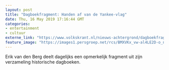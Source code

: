 ```yaml
---
layout: post
title: "Dagboekfragment: Handen af van de Yankee-vlag"
date: Thu, 16 May 2019 17:16:44 GMT
categories: 
- entertainment 
- cultuur 
externe_link: "https://www.volkskrant.nl/nieuws-achtergrond/dagboekfragment-handen-af-van-de-yankee-vlag~b18e7ba9/"
feature_image: "https://images1.persgroep.net/rcs/BMXVKx_vw-al4LE2D-o_nuW3loM/diocontent/148515720/_crop/0/800/2702/2702/_fill/320/320?appId=93a17a8fd81db0de025c8abd1cca1279&quality=0.85"
---
```


Erik van den Berg deelt dagelijks een opmerkelijk fragment uit zijn verzameling historische dagboeken.
